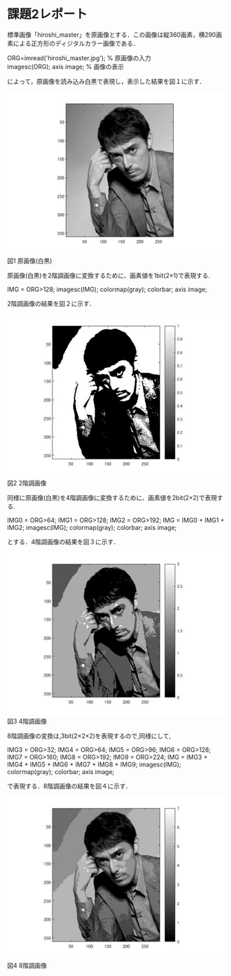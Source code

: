 ﻿# 課題2レポート

標準画像「hiroshi_master」を原画像とする．この画像は縦360画素，横290画素による正方形のディジタルカラー画像である．

ORG=imread('hiroshi_master.jpg'); % 原画像の入力  
imagesc(ORG); axis image; % 画像の表示

によって，原画像を読み込み白黒で表現し，表示した結果を図１に示す．

![原画像](https://github.com/Obonnu/lecture_image_processing/blob/master/image/hiroshi_kadai2-1.jpg)  
図1 原画像(白黒)

原画像(白黒)を2階調画像に変換するために、画素値を1bit(2×1)で表現する.

IMG = ORG>128;
imagesc(IMG); colormap(gray); colorbar;  axis image;

2階調画像の結果を図２に示す．

![2階調](https://github.com/Obonnu/lecture_image_processing/blob/master/image/hiroshi_kadai2-2.jpg)  
図2 2階調画像

同様に原画像(白黒)を4階調画像に変換するために、画素値を2bit(2×2)で表現する.

IMG0 = ORG>64;
IMG1 = ORG>128;
IMG2 = ORG>192;
IMG = IMG0 + IMG1 + IMG2;
imagesc(IMG); colormap(gray); colorbar;  axis image;

とする．4階調画像の結果を図３に示す．

![4階調](https://github.com/Obonnu/lecture_image_processing/blob/master/image/hiroshi_kadai2-3.jpg)  
図3 4階調画像

8階調画像の変換は,3bit(2×2×2)を表現するので,同様にして,

IMG3 = ORG>32;
IMG4 = ORG>64;
IMG5 = ORG>96;
IMG6 = ORG>128;
IMG7 = ORG>160;
IMG8 = ORG>192;
IMG9 = ORG>224;
IMG = IMG3 + IMG4 + IMG5 + IMG6 + IMG7 + IMG8 + IMG9;
imagesc(IMG); colormap(gray); colorbar;  axis image;

で表現する．8階調画像の結果を図４に示す．

![8階調画像](https://github.com/Obonnu/lecture_image_processing/blob/master/image/hiroshi_kadai2-4.jpg)  
図4 8階調画像
